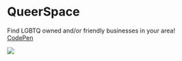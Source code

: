 <h1>QueerSpace</h1>
<p>Find LGBTQ owned and/or friendly businesses in your area!</br>
<a href="https://codepen.io/supermarsgalaxy/pen/popNQBM" target="_blank"> CodePen </a>
</p>

<img src="https://user-images.githubusercontent.com/98436419/166069518-0ae3726b-24be-4ad9-9ebc-4d11ee5d8cdc.png">

